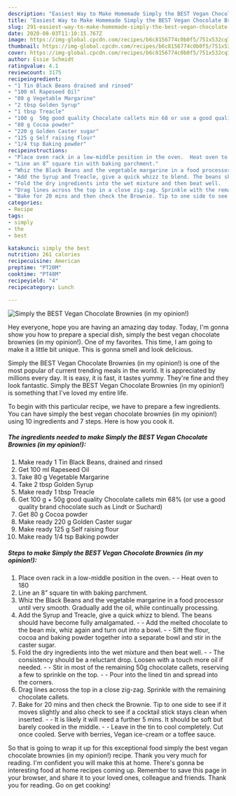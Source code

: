 ```yaml
---
description: "Easiest Way to Make Homemade Simply the BEST Vegan Chocolate Brownies (in my opinion!)"
title: "Easiest Way to Make Homemade Simply the BEST Vegan Chocolate Brownies (in my opinion!)"
slug: 291-easiest-way-to-make-homemade-simply-the-best-vegan-chocolate-brownies-in-my-opinion
date: 2020-08-03T11:10:15.767Z
image: https://img-global.cpcdn.com/recipes/b6c8156774c0b0f5/751x532cq70/simply-the-best-vegan-chocolate-brownies-in-my-opinion-recipe-main-photo.jpg
thumbnail: https://img-global.cpcdn.com/recipes/b6c8156774c0b0f5/751x532cq70/simply-the-best-vegan-chocolate-brownies-in-my-opinion-recipe-main-photo.jpg
cover: https://img-global.cpcdn.com/recipes/b6c8156774c0b0f5/751x532cq70/simply-the-best-vegan-chocolate-brownies-in-my-opinion-recipe-main-photo.jpg
author: Essie Schmidt
ratingvalue: 4.1
reviewcount: 3175
recipeingredient:
- "1 Tin Black Beans drained and rinsed"
- "100 ml Rapeseed Oil"
- "80 g Vegetable Margarine"
- "2 tbsp Golden Syrup"
- "1 tbsp Treacle"
- "100 g  50g good quality Chocolate callets min 68 or use a good quality brand chocolate such as Lindt or Suchard"
- "80 g Cocoa powder"
- "220 g Golden Caster sugar"
- "125 g Self raising flour"
- "1/4 tsp Baking powder"
recipeinstructions:
- "Place oven rack in a low-middle position in the oven.  Heat oven to 180"
- "Line an 8” square tin with baking parchment."
- "Whiz the Black Beans and the vegetable margarine in a food processor until very smooth. Gradually add the oil, while continually processing."
- "Add the Syrup and Treacle, give a quick whizz to blend. The beans should have become fully amalgamated.  Add the melted chocolate to the bean mix, whiz again and turn out into a bowl.  Sift the flour, cocoa and baking powder together into a separate bowl and stir in the caster sugar."
- "Fold the dry ingredients into the wet mixture and then beat well.   The consistency should be a reluctant drop. Loosen with a touch more oil if needed.   Stir in most of the remaining 50g chocolate callets, reserving a few to sprinkle on the top.  Pour into the lined tin and spread into the corners."
- "Drag lines across the top in a close zig-zag. Sprinkle with the remaining chocolate callets."
- "Bake for 20 mins and then check the Brownie. Tip to one side to see if it moves slightly and also check to see if a cocktail stick stays clean when inserted.  It is likely it will need a further 5 mins. It should be soft but barely cooked in the middle.  Leave in the tin to cool completely. Cut once cooled. Serve with berries, Vegan ice-cream or a toffee sauce."
categories:
- Recipe
tags:
- simply
- the
- best

katakunci: simply the best 
nutrition: 261 calories
recipecuisine: American
preptime: "PT20M"
cooktime: "PT48M"
recipeyield: "4"
recipecategory: Lunch

---
```



![Simply the BEST Vegan Chocolate Brownies (in my opinion!)](https://img-global.cpcdn.com/recipes/b6c8156774c0b0f5/751x532cq70/simply-the-best-vegan-chocolate-brownies-in-my-opinion-recipe-main-photo.jpg)

Hey everyone, hope you are having an amazing day today. Today, I'm gonna show you how to prepare a special dish, simply the best vegan chocolate brownies (in my opinion!). One of my favorites. This time, I am going to make it a little bit unique. This is gonna smell and look delicious.

Simply the BEST Vegan Chocolate Brownies (in my opinion!) is one of the most popular of current trending meals in the world. It is appreciated by millions every day. It is easy, it is fast, it tastes yummy. They're fine and they look fantastic. Simply the BEST Vegan Chocolate Brownies (in my opinion!) is something that I've loved my entire life.




To begin with this particular recipe, we have to prepare a few ingredients. You can have simply the best vegan chocolate brownies (in my opinion!) using 10 ingredients and 7 steps. Here is how you cook it.

<!--inarticleads1-->

##### The ingredients needed to make Simply the BEST Vegan Chocolate Brownies (in my opinion!):

1. Make ready 1 Tin Black Beans, drained and rinsed
1. Get 100 ml Rapeseed Oil
1. Take 80 g Vegetable Margarine
1. Take 2 tbsp Golden Syrup
1. Make ready 1 tbsp Treacle
1. Get 100 g + 50g good quality Chocolate callets min 68% (or use a good quality brand chocolate such as Lindt or Suchard)
1. Get 80 g Cocoa powder
1. Make ready 220 g Golden Caster sugar
1. Make ready 125 g Self raising flour
1. Make ready 1/4 tsp Baking powder




<!--inarticleads2-->

##### Steps to make Simply the BEST Vegan Chocolate Brownies (in my opinion!):

1. Place oven rack in a low-middle position in the oven. -  - Heat oven to 180
1. Line an 8” square tin with baking parchment.
1. Whiz the Black Beans and the vegetable margarine in a food processor until very smooth. Gradually add the oil, while continually processing.
1. Add the Syrup and Treacle, give a quick whizz to blend. The beans should have become fully amalgamated. -  - Add the melted chocolate to the bean mix, whiz again and turn out into a bowl. -  - Sift the flour, cocoa and baking powder together into a separate bowl and stir in the caster sugar.
1. Fold the dry ingredients into the wet mixture and then beat well.  -  - The consistency should be a reluctant drop. Loosen with a touch more oil if needed.  -  - Stir in most of the remaining 50g chocolate callets, reserving a few to sprinkle on the top. -  - Pour into the lined tin and spread into the corners.
1. Drag lines across the top in a close zig-zag. Sprinkle with the remaining chocolate callets.
1. Bake for 20 mins and then check the Brownie. Tip to one side to see if it moves slightly and also check to see if a cocktail stick stays clean when inserted. -  - It is likely it will need a further 5 mins. It should be soft but barely cooked in the middle. -  - Leave in the tin to cool completely. Cut once cooled. Serve with berries, Vegan ice-cream or a toffee sauce.




So that is going to wrap it up for this exceptional food simply the best vegan chocolate brownies (in my opinion!) recipe. Thank you very much for reading. I'm confident you will make this at home. There's gonna be interesting food at home recipes coming up. Remember to save this page in your browser, and share it to your loved ones, colleague and friends. Thank you for reading. Go on get cooking!
